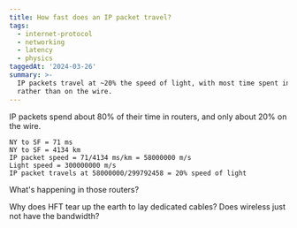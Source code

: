 ```yaml
---
title: How fast does an IP packet travel?
tags:
  - internet-protocol
  - networking
  - latency
  - physics
taggedAt: '2024-03-26'
summary: >-
  IP packets travel at ~20% the speed of light, with most time spent in routers
  rather than on the wire.
---
```


IP packets spend about 80% of their time in routers, and only about 20% on the wire.

```
NY to SF = 71 ms
NY to SF = 4134 km
IP packet speed = 71/4134 ms/km = 58000000 m/s
Light speed = 300000000 m/s
IP packet travels at 58000000/299792458 = 20% speed of light
```

What's happening in those routers?

Why does HFT tear up the earth to lay dedicated cables? Does wireless just not have the bandwidth?
